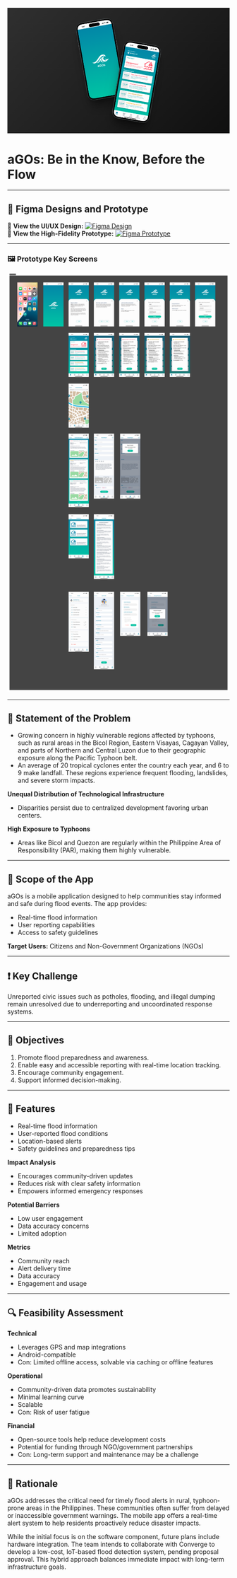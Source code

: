 ![Mockup](https://github.com/ludreinsalvador/agos-ui-ux-prototype/blob/main/agos-mockup.png)
# aGOs: Be in the Know, Before the Flow  

---

## 📱 Figma Designs and Prototype  
🔗 **View the UI/UX Design:** [![Figma Design](https://img.shields.io/badge/Figma-Design-blue?logo=figma)](https://www.figma.com/design/aRUxnpHyrB2a8YMHXeVy00/-Byte4Byte--Workspace?node-id=1-3&t=xQlbLnksFFlk3Ssr-1)  
🔗 **View the High-Fidelity Prototype:** [![Figma Prototype](https://img.shields.io/badge/Figma-Prototype-blue?logo=figma)](https://www.figma.com/proto/aRUxnpHyrB2a8YMHXeVy00/-Byte4Byte--Workspace?node-id=4126-2762&p=f&t=i6abxhs6jA9mE0G2-1&scaling=scale-down&content-scaling=fixed&page-id=1%3A3&starting-point-node-id=4126%3A2762)

---

### 🖼️ Prototype Key Screens  
![Prototype Key Screens](https://github.com/ludreinsalvador/agos-ui-ux-prototype/blob/main/agos-ui-prototype.png)

---

## 📌 Statement of the Problem  
- Growing concern in highly vulnerable regions affected by typhoons, such as rural areas in the Bicol Region, Eastern Visayas, Cagayan Valley, and parts of Northern and Central Luzon due to their geographic exposure along the Pacific Typhoon belt.  
- An average of 20 tropical cyclones enter the country each year, and 6 to 9 make landfall. These regions experience frequent flooding, landslides, and severe storm impacts.  

**Unequal Distribution of Technological Infrastructure**  
- Disparities persist due to centralized development favoring urban centers.

**High Exposure to Typhoons**  
- Areas like Bicol and Quezon are regularly within the Philippine Area of Responsibility (PAR), making them highly vulnerable.

---

## 📱 Scope of the App  
aGOs is a mobile application designed to help communities stay informed and safe during flood events. The app provides:  
- Real-time flood information  
- User reporting capabilities  
- Access to safety guidelines  

**Target Users:** Citizens and Non-Government Organizations (NGOs)

---

## ❗ Key Challenge  
Unreported civic issues such as potholes, flooding, and illegal dumping remain unresolved due to underreporting and uncoordinated response systems.

---

## 🎯 Objectives  
1. Promote flood preparedness and awareness.  
2. Enable easy and accessible reporting with real-time location tracking.  
3. Encourage community engagement.  
4. Support informed decision-making.

---

## 🌟 Features  
- Real-time flood information  
- User-reported flood conditions  
- Location-based alerts  
- Safety guidelines and preparedness tips  

**Impact Analysis**  
- Encourages community-driven updates  
- Reduces risk with clear safety information  
- Empowers informed emergency responses  

**Potential Barriers**  
- Low user engagement  
- Data accuracy concerns  
- Limited adoption  

**Metrics**  
- Community reach
- Alert delivery time
- Data accuracy
- Engagement and usage 

---

## 🔍 Feasibility Assessment  

**Technical**  
- Leverages GPS and map integrations  
- Android-compatible  
- Con: Limited offline access, solvable via caching or offline features  

**Operational**  
- Community-driven data promotes sustainability  
- Minimal learning curve  
- Scalable  
- Con: Risk of user fatigue  

**Financial**  
- Open-source tools help reduce development costs  
- Potential for funding through NGO/government partnerships  
- Con: Long-term support and maintenance may be a challenge

---

## 🧠 Rationale  

aGOs addresses the critical need for timely flood alerts in rural, typhoon-prone areas in the Philippines. These communities often suffer from delayed or inaccessible government warnings. The mobile app offers a real-time alert system to help residents proactively reduce disaster impacts.  

While the initial focus is on the software component, future plans include hardware integration. The team intends to collaborate with Converge to develop a low-cost, IoT-based flood detection system, pending proposal approval. This hybrid approach balances immediate impact with long-term infrastructure goals.
